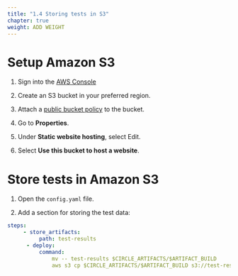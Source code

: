 ```yaml
---
title: "1.4 Storing tests in S3"
chapter: true
weight: ADD WEIGHT
---
```


# Setup Amazon S3

1. Sign into the [AWS Console](https://console.aws.amazon.com/console/home)

2. Create an S3 bucket in your preferred region.

3. Attach a [public bucket policy](https://docs.aws.amazon.com/AmazonS3/latest/userguide/access-policy-language-overview.html) to the bucket.

4. Go to **Properties**.

5. Under **Static website hosting**, select Edit.

6. Select **Use this bucket to host a website**.    

# Store tests in Amazon S3

1. Open the `config.yaml` file.

2. Add a section for storing the test data:

```YAML
steps:
     - store_artifacts:
          path: test-results
      - deploy:
          command: 
              mv -- test-results $CIRCLE_ARTIFACTS/$ARTIFACT_BUILD
              aws s3 cp $CIRCLE_ARTIFACTS/$ARTIFACT_BUILD s3://test-results-bohrman/test-data/ --metadata {\"git_sha1\":\"$CIRCLE_SHA1\"}
```